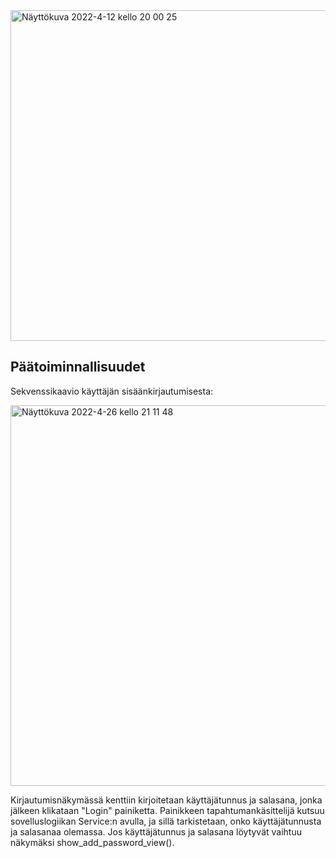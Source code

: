 <img width="529" alt="Näyttökuva 2022-4-12 kello 20 00 25" src="https://user-images.githubusercontent.com/90407612/163015661-9b7fdaba-c57a-4f74-9ba9-0bbbdd29b8c8.png">

## Päätoiminnallisuudet
Sekvenssikaavio käyttäjän sisäänkirjautumisesta:


<img width="609" alt="Näyttökuva 2022-4-26 kello 21 11 48" src="https://user-images.githubusercontent.com/90407612/165364996-aec054e7-8ddd-43f4-ad32-9f53f73ca5a8.png">

Kirjautumisnäkymässä kenttiin kirjoitetaan käyttäjätunnus ja salasana, jonka jälkeen klikataan "Login" painiketta. Painikkeen tapahtumankäsittelijä kutsuu sovelluslogiikan Service:n avulla, ja sillä tarkistetaan, onko käyttäjätunnusta ja salasanaa olemassa. Jos käyttäjätunnus ja salasana löytyvät vaihtuu näkymäksi show_add_password_view().
